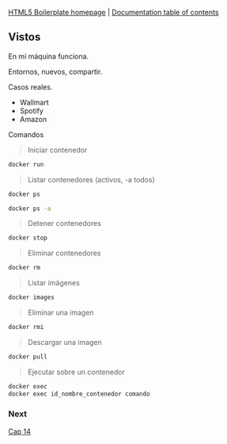 [HTML5 Boilerplate homepage](https://html5boilerplate.com/) | [Documentation
table of contents](TOC.md)

## Vistos
En mi máquina funciona.

Entornos, nuevos, compartir.

Casos reales.
- Wallmart
- Spotify
- Amazon


Comandos

>Iniciar contenedor
```bash
docker run
```
>Listar contenedores (activos, -a todos)
```bash
docker ps
```
```bash
docker ps -a
```
>Detener contenedores
```bash
docker stop
```
>Eliminar contenedores
```bash
docker rm
```
>Listar imágenes
```bash
docker images
```
>Eliminar una imagen
```bash
docker rmi
```
>Descargar una imagen
```bash
docker pull
```
>Ejecutar sobre un contenedor
```bash
docker exec
docker exec id_nombre_contenedor comando
```


### Next
[Cap 14](https://www.udemy.com/course/curso-practico-de-docker-y-microservicios-desde-cero/learn/lecture/16683786#questions)

